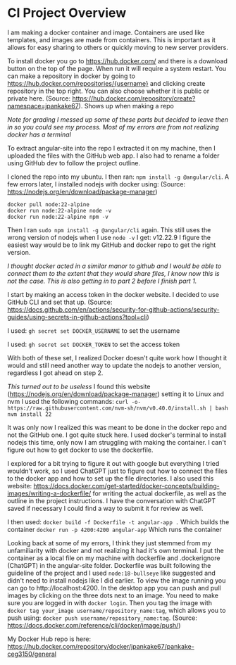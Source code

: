 # CI Project Overview
I am making a docker container and image. Containers are used like templates, and images are made from containers. This is important as it allows for easy sharing to others or quickly moving to new server providers.

To install docker you go to https://hub.docker.com/ and there is a download button on the top of the page. When run it will require a system restart.
You can make a repository in docker by going to https://hub.docker.com/repositories/{username} and clicking create repository in the top right. You can also choose whether it is public or private here. (Source: https://hub.docker.com/repository/create?namespace=jpankake67). Shows up when making a repo

*Note for grading I messed up some of these parts but decided to leave then in so you could see my process. Most of my errors are from not realizing docker has a terminal*

To extract angular-site into the repo I extracted it on my machine, then I uploaded the files with the GitHub web app. I also had to rename a folder using GitHub dev to follow the project outline.

I cloned the repo into my ubuntu. I then ran: `npm install -g @angular/cli`. A few errors later, I installed nodejs with docker using: (Source: https://nodejs.org/en/download/package-manager)

```
docker pull node:22-alpine
docker run node:22-alpine node -v
docker run node:22-alpine npm -v
```

Then I ran `sudo npm install -g @angular/cli` again.
This still uses the wrong version of nodejs when I use `node -v` I get: v12.22.9
I figure the easiest way would be to link my GitHub and docker repo to get the right version.

*I thought docker acted in a similar manor to github and I would be able to connect them to the extent that they would share files, I know now this is not the case. This is also getting in to part 2 before I finish part 1.*

I start by making an access token in the docker website.
I decided to use GitHub CLI and set that up. (Source: https://docs.github.com/en/actions/security-for-github-actions/security-guides/using-secrets-in-github-actions?tool=cli)

I used: `gh secret set DOCKER_USERNAME` to set the username

I used: `gh secret set DOCKER_TOKEN` to set the access token

With both of these set, I realized Docker doesn't quite work how I thought it would and still need another way to update the nodejs to another version, regardless I got ahead on step 2.

*This turned out to be useless*
I found this website (https://nodejs.org/en/download/package-manager) setting it to Linux and nvm I used the following commands:
`curl -o- https://raw.githubusercontent.com/nvm-sh/nvm/v0.40.0/install.sh | bash`
`nvm install 22`

It was only now I realized this was meant to be done in the docker repo and not the GitHub one. I got quite stuck here. I used docker's terminal to install nodejs this time, only now I am struggling with making the container. I can't figure out how to get docker to use the dockerfile.

I explored for a bit trying to figure it out with google but everything I tried wouldn't work, so I used ChatGPT just to figure out how to connect the files to the docker app and how to set up the file directories. I also used this website: https://docs.docker.com/get-started/docker-concepts/building-images/writing-a-dockerfile/ for writing the actual dockerfile, as well as the outline in the project instructions. I have the conversation with ChatGPT saved if necessary I could find a way to submit it for review as well.

I then used:
`docker build -f Dockerfile -t angular-app .` Which builds the container
`docker run -p 4200:4200 angular-app` Which runs the container

Looking back at some of my errors, I think they just stemmed from my unfamiliarity with docker and not realizing it had it's own terminal. I put the container as a local file on my machine with dockerfile and .dockerignore (ChatGPT) in the angular-site folder. Dockerfile was built following the guideline of the project and I used `node:18-bullseye` like suggested and didn't need to install nodejs like I did earlier. To view the image running you can go to http://localhost:4200. In the desktop app you can push and pull images by clicking on the three dots next to an image. You need to make sure you are logged in with `docker login`. Then you tag the image with `docker tag your_image username/repository_name:tag`, which allows you to push using: `docker push username/repository_name:tag`. (Source: https://docs.docker.com/reference/cli/docker/image/push/)

My Docker Hub repo is here: https://hub.docker.com/repository/docker/jpankake67/pankake-ceg3150/general
